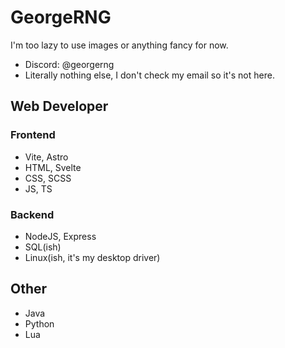 # GeorgeRNG
I'm too lazy to use images or anything fancy for now.
- Discord: @georgerng
- Literally nothing else, I don't check my email so it's not here.

## Web Developer
### Frontend
- Vite, Astro
- HTML, Svelte
- CSS,  SCSS
- JS,   TS
### Backend
- NodeJS, Express
- SQL(ish)
- Linux(ish, it's my desktop driver)

## Other
- Java
- Python
- Lua
